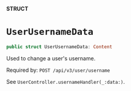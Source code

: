 **STRUCT**

# `UserUsernameData`

```swift
public struct UserUsernameData: Content
```

Used to change a user's username.

Required by: `POST /api/v3/user/username`

See `UserController.usernameHandler(_:data:)`.
